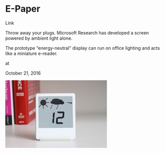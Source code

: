 # E-Paper

Link

Throw away your plugs. Microsoft Research has developed a screen powered by ambient light alone.

The prototype “energy-neutral” display can run on office lighting and acts like a miniature e-reader.














at

October 21, 2016















![](vauxhall-standalone.jpg)
